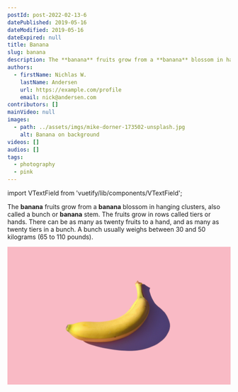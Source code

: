 ```yaml
---
postId: post-2022-02-13-6
datePublished: 2019-05-16
dateModified: 2019-05-16
dateExpired: null
title: Banana
slug: banana
description: The **banana** fruits grow from a **banana** blossom in hanging clusters
authors:
  - firstName: Nichlas W.
    lastName: Andersen
    url: https://example.com/profile
    email: nick@andersen.com
contributors: []
mainVideo: null
images:
  - path: ../assets/imgs/mike-dorner-173502-unsplash.jpg
    alt: Banana on background
videos: []
audios: []
tags:
  - photography
  - pink
---
```


import VTextField from 'vuetify/lib/components/VTextField';

The **banana** fruits grow from a **banana** blossom in hanging clusters, also called a bunch or **banana** stem. The fruits grow in rows called tiers or hands. There can be as many as twenty fruits to a hand, and as many as twenty tiers in a bunch. A bunch usually weighs between 30 and 50 kilograms (65 to 110 pounds).

![Banana on background](../assets/imgs/mike-dorner-173502-unsplash.jpg)

<v-text-field label="lol" />
